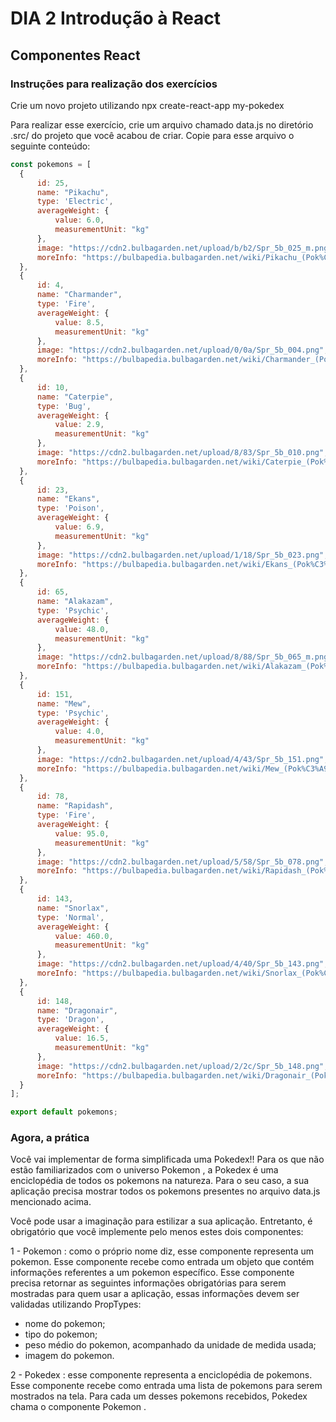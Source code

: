 # DIA 2 Introdução à React

## Componentes React

### Instruções para realização dos exercícios
Crie um novo projeto utilizando npx create-react-app my-pokedex

Para realizar esse exercício, crie um arquivo chamado data.js no diretório .src/ do projeto que você acabou de criar. Copie para esse arquivo o seguinte conteúdo:
```javascript
const pokemons = [
  {
      id: 25,
      name: "Pikachu",
      type: 'Electric',
      averageWeight: {
          value: 6.0,
          measurementUnit: "kg"
      },
      image: "https://cdn2.bulbagarden.net/upload/b/b2/Spr_5b_025_m.png",
      moreInfo: "https://bulbapedia.bulbagarden.net/wiki/Pikachu_(Pok%C3%A9mon)"
  },
  {
      id: 4,
      name: "Charmander",
      type: 'Fire',
      averageWeight: {
          value: 8.5,
          measurementUnit: "kg"
      },
      image: "https://cdn2.bulbagarden.net/upload/0/0a/Spr_5b_004.png",
      moreInfo: "https://bulbapedia.bulbagarden.net/wiki/Charmander_(Pok%C3%A9mon)"
  },
  {
      id: 10,
      name: "Caterpie",
      type: 'Bug',
      averageWeight: {
          value: 2.9,
          measurementUnit: "kg"
      },
      image: "https://cdn2.bulbagarden.net/upload/8/83/Spr_5b_010.png",
      moreInfo: "https://bulbapedia.bulbagarden.net/wiki/Caterpie_(Pok%C3%A9mon)"
  },
  {
      id: 23,
      name: "Ekans",
      type: 'Poison',
      averageWeight: {
          value: 6.9,
          measurementUnit: "kg"
      },
      image: "https://cdn2.bulbagarden.net/upload/1/18/Spr_5b_023.png",
      moreInfo: "https://bulbapedia.bulbagarden.net/wiki/Ekans_(Pok%C3%A9mon)"
  },
  {
      id: 65,
      name: "Alakazam",
      type: 'Psychic',
      averageWeight: {
          value: 48.0,
          measurementUnit: "kg"
      },
      image: "https://cdn2.bulbagarden.net/upload/8/88/Spr_5b_065_m.png",
      moreInfo: "https://bulbapedia.bulbagarden.net/wiki/Alakazam_(Pok%C3%A9mon)"
  },
  {
      id: 151,
      name: "Mew",
      type: 'Psychic',
      averageWeight: {
          value: 4.0,
          measurementUnit: "kg"
      },
      image: "https://cdn2.bulbagarden.net/upload/4/43/Spr_5b_151.png",
      moreInfo: "https://bulbapedia.bulbagarden.net/wiki/Mew_(Pok%C3%A9mon)"
  },
  {
      id: 78,
      name: "Rapidash",
      type: 'Fire',
      averageWeight: {
          value: 95.0,
          measurementUnit: "kg"
      },
      image: "https://cdn2.bulbagarden.net/upload/5/58/Spr_5b_078.png",
      moreInfo: "https://bulbapedia.bulbagarden.net/wiki/Rapidash_(Pok%C3%A9mon)"
  },
  {
      id: 143,
      name: "Snorlax",
      type: 'Normal',
      averageWeight: {
          value: 460.0,
          measurementUnit: "kg"
      },
      image: "https://cdn2.bulbagarden.net/upload/4/40/Spr_5b_143.png",
      moreInfo: "https://bulbapedia.bulbagarden.net/wiki/Snorlax_(Pok%C3%A9mon)"
  },
  {
      id: 148,
      name: "Dragonair",
      type: 'Dragon',
      averageWeight: {
          value: 16.5,
          measurementUnit: "kg"
      },
      image: "https://cdn2.bulbagarden.net/upload/2/2c/Spr_5b_148.png",
      moreInfo: "https://bulbapedia.bulbagarden.net/wiki/Dragonair_(Pok%C3%A9mon)"
  }
];

export default pokemons;
```

### Agora, a prática

Você vai implementar de forma simplificada uma Pokedex!! Para os que não estão familiarizados com o universo Pokemon , a Pokedex é uma enciclopédia de todos os pokemons na natureza. Para o seu caso, a sua aplicação precisa mostrar todos os pokemons presentes no arquivo data.js mencionado acima.

Você pode usar a imaginação para estilizar a sua aplicação. Entretanto, é obrigatório que você implemente pelo menos estes dois componentes:

1 - Pokemon : como o próprio nome diz, esse componente representa um pokemon. Esse componente recebe como entrada um objeto que contém informações referentes a um pokemon específico. Esse componente precisa retornar as seguintes informações obrigatórias para serem mostradas para quem usar a aplicação, essas informações devem ser validadas utilizando PropTypes:
 * nome do pokemon;
 * tipo do pokemon;
 * peso médio do pokemon, acompanhado da unidade de medida usada;
 * imagem do pokemon.

2 - Pokedex : esse componente representa a enciclopédia de pokemons. Esse componente recebe como entrada uma lista de pokemons para serem mostrados na tela. Para cada um desses pokemons recebidos, Pokedex chama o componente Pokemon .

